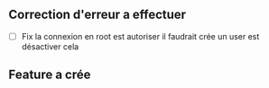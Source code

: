 
## Correction d'erreur a effectuer
-[ ] Fix la connexion en root est autoriser il faudrait crée un user est désactiver cela

## Feature a crée